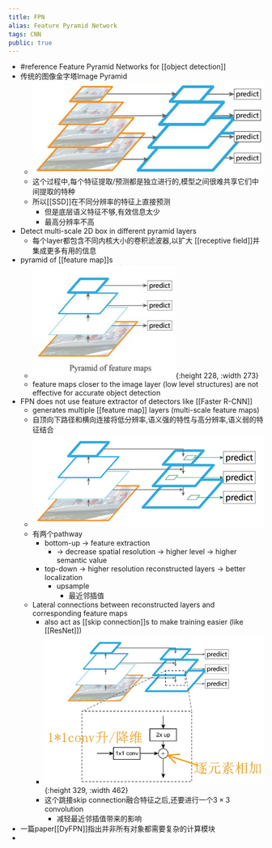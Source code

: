 ```yaml
---
title: FPN
alias: Feature Pyramid Network
tags: CNN
public: true
---
```


- #reference  Feature Pyramid Networks for [[object detection]]
- 传统的图像金字塔Image Pyramid
    - ![image.png](../assets/pages_fpn_1616320894967_0.png)
    - 这个过程中,每个特征提取/预测都是独立进行的,模型之间很难共享它们中间提取的特种
    - 所以[[SSD]]在不同分辨率的特征上直接预测
        - 但是底层语义特征不够,有效信息太少
        - 最高分辨率不高
- Detect multi-scale 2D box in different pyramid layers
    - 每个layer都包含不同内核大小的卷积滤波器,以扩大 [[receptive field]]并集成更多有用的信息
- pyramid of [[feature map]]s
    - ![image.png](/assets/pages_fpn_1611838411462_0.png){:height 228, :width 273}
    - feature maps closer to the image layer (low level structures) are not effective for accurate object detection
- FPN does not use feature extractor of detectors like [[Faster R-CNN]]
    - generates multiple [[feature map]] layers (multi-scale feature maps)
    - 自顶向下路径和横向连接将低分辨率,语义强的特性与高分辨率,语义弱的特征结合
    - ![image.png](/assets/pages_fpn_1611838575183_0.png)
    - 有两个pathway
        - bottom-up -> feature extraction
            - -> decrease spatial resolution -> higher level -> higher semantic value
        - top-down -> higher resolution reconstructed layers -> better localization
            - upsample
                - 最近邻插值
    - Lateral connections between reconstructed layers and corresponding feature maps
        - also act as [[skip connection]]s to make training easier (like [[ResNet]])
        - ![image.png](../assets/pages_fpn_1616322426664_0.png){:height 329, :width 462}
        - 这个跳接skip connection融合特征之后,还要进行一个$3\times 3$ convolution
            - 减轻最近邻插值带来的影响
- 一篇paper[[DyFPN]]指出并非所有对象都需要复杂的计算模块
-